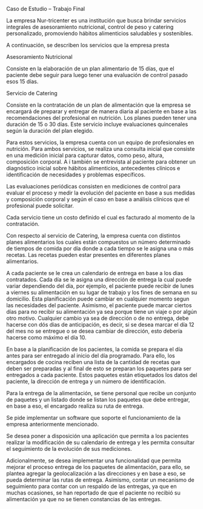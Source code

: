 Caso de Estudio – Trabajo Final

La empresa Nur-tricenter es una institución que busca brindar servicios integrales de asesoramiento nutricional, control de peso y catering personalizado, promoviendo hábitos alimenticios saludables y sostenibles.

A continuación, se describen los servicios que la empresa presta

Asesoramiento Nutricional

Consiste en la elaboración de un plan alimentario de 15 días, que el paciente debe seguir para luego tener una evaluación de control pasado esos 15 días.

Servicio de Catering

Consiste en la contratación de un plan de alimentación que la empresa se encargará de preparar y entregar de manera diaria al paciente en base a las recomendaciones del profesional en nutrición. Los planes pueden tener una duración de 15 o 30 días. Este servicio incluye evaluaciones quincenales según la duración del plan elegido.

Para estos servicios, la empresa cuenta con un equipo de profesionales en nutrición. Para ambos servicios, se realiza una consulta inicial que consiste en una medición inicial para capturar datos, como peso, altura, composición corporal. A í también se entrevista al paciente para obtener un diagnóstico inicial sobre hábitos alimenticios, antecedentes clínicos e identificación de necesidades y problemas específicos.

Las evaluaciones periódicas consisten en mediciones de control para evaluar el proceso y medir la evolución del paciente en base a sus medidas y composición corporal y según el caso en base a análisis clínicos que el profesional puede solicitar.

Cada servicio tiene un costo definido el cual es facturado al momento de la contratación.

Con respecto al servicio de Catering, la empresa cuenta con distintos planes alimentarios los cuales están compuestos un número determinado de tiempos de comida por día donde a cada tiempo se le asigna una o más recetas. Las recetas pueden estar presentes en diferentes planes alimentarios.

A cada paciente se le crea un calendario de entrega en base a los dias contratados. Cada día se le asigna una dirección de entrega la cual puede variar dependiendo del día, por ejemplo, el paciente puede recibir de lunes a viernes su alimentación en su lugar de trabajo y los fines de semana en su domicilio. Esta planificación puede cambiar en cualquier momento segun las necesidades del paciente. Asimismo, el paciente puede marcar ciertos días para no recibir su alimentación ya sea porque tiene un viaje o por algún otro motivo. Cualquier cambio ya sea de dirección o de no entrega, debe hacerse con dós dias de anticipación, es decir, si se desea marcar el día 12 del mes no se entregue o se desea cambiar de dirección, esto debería hacerse como máximo el día 10.

En base a la planificación de los pacientes, la comida se prepara el día antes para ser entregado al inicio del día programado. Para ello, los encargados de cocina reciben una lista de la cantidad de recetas que deben ser preparadas y al final de esto se preparan los paquetes para ser entregados a cada paciente. Estos paquetes están etiquetados los datos del paciente, la dirección de entrega y un número de identificación.

Para la entrega de la alimentación, se tiene personal que recibe un conjunto de paquetes y un listado donde se listan los paquetes que debe entregar, en base a eso, el encargado realiza su ruta de entrega.

Se pide implementar un software que soporte el funcionamiento de la empresa anteriormente mencionado.

Se desea poner a disposición una aplicación que permita a los pacientes realizar la modificación de su calendario de entrega y les permita consultar el seguimiento de la evolución de sus mediciones.

Adicionalmente, se desea implementar una funcionalidad que permita mejorar el proceso entrega de los paquetes de alimentación, para ello, se plantea agregar la geolocalización a las direcciones y en base a eso, se pueda determinar las rutas de entrega. Asimismo, contar un mecanismo de seguimiento para contar con un respaldo de las entregas, ya que en muchas ocasiones, se han reportado de que el paciente no recibió su alimentación ya que no se tienen constancias de las entregas.